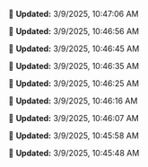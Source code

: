 
🔄 **Updated:** 3/9/2025, 10:47:06 AM


🔄 **Updated:** 3/9/2025, 10:46:56 AM


🔄 **Updated:** 3/9/2025, 10:46:45 AM


🔄 **Updated:** 3/9/2025, 10:46:35 AM


🔄 **Updated:** 3/9/2025, 10:46:25 AM


🔄 **Updated:** 3/9/2025, 10:46:16 AM


🔄 **Updated:** 3/9/2025, 10:46:07 AM


🔄 **Updated:** 3/9/2025, 10:45:58 AM


🔄 **Updated:** 3/9/2025, 10:45:48 AM










